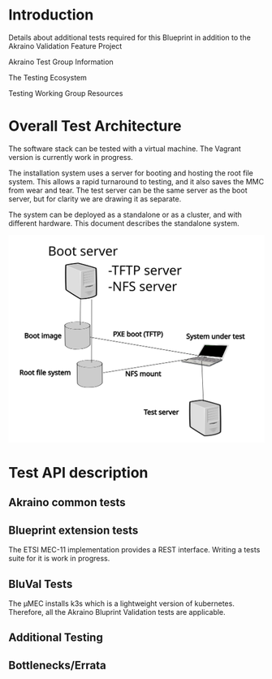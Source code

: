 # Introduction

Details about additional tests required for this Blueprint in addition to the Akraino Validation Feature Project

Akraino Test Group Information

The Testing Ecosystem

Testing Working Group Resources

# Overall Test Architecture

The software stack can  be tested with a virtual machine. The Vagrant version is currently work in progress. 

The installation system uses a server for booting and hosting the root file system. This allows a rapid turnaround to testing, and it also saves the MMC from wear and tear. The test server can be the same server as the boot server, but for clarity we are drawing it as separate.

The system can be deployed as a standalone or as a cluster, and with different hardware. This document describes the standalone system.

![Test architecture](test_env.svg)


# Test API description

## Akraino common tests


## Blueprint extension tests

The ETSI MEC-11 implementation provides a REST interface. Writing a tests suite for it is work in progress.


## BluVal Tests

The µMEC installs k3s which is a lightweight version of kubernetes. Therefore, all the Akraino Bluprint Validation tests are applicable. 
	
## Additional Testing

## Bottlenecks/Errata
